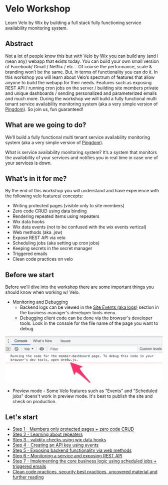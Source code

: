 # Velo Workshop
Learn Velo by Wix by building a full stack fully functioning service availability monitoring system.

## Abstract
Not a lot of people know this but with Velo by Wix you can build any (and I mean any) webapp that exists today. You can build your own small version of Facebook/ Gmail / Netflix / etc… Of course the performance, scale & branding won’t be the same. But, in terms of functionality you can do it. In this workshop you will learn about Velo’s spectrum of features that allow anyone to build the webapp for their needs. Features such as exposing REST API /  running cron jobs on the server / building site members private and unique dashboards / sending personalized and parameterized emails and much more. During the workshop we will build a fully functional multi tenant service availability monitoring system (aka a very simple version of [Pingdom](https://www.pingdom.com/)). So join us, fun guaranteed! 

## What are we going to do?
We’ll build a fully functional multi tenant service availability monitoring system (aka a very simple version of [Pingdom](https://www.pingdom.com/)). 

What is service availability monitoring system? It’s a system that monitors the availability of your services and notifies you in real time in case one of your services is down.

## What’s in it for me?
By the end of this workshop you will understand and have experience with the following velo features/ concepts:

* Writing protected pages (visible only to site members)
* Zero code CRUD using data binding
* Rendering repeated items using repeaters
* Wix data hooks
* Wix data events (not to be confused with the wix events vertical)
* Web methods (aka .jsw)
* Expose REST API via velo
* Scheduling jobs (aka setting up cron jobs)
* Keeping secrets in the secret manager
* Triggered emails
* Clean code practices on velo


## Before we start
Before we'll dive into the workshop there are some important things you should know when working w/ Velo.
* Monitoring and Debugging
    * Backend logs can be viewed in the [Site Events (aka logs)](https://manage.wix.com/account/site-selector/?actionUrl=https%3A%2F%2Fmanage.wix.com%2Fdashboard%2F%7BmetaSiteId%7D%2Fsettings%2Fmonitoring%2Fsite-events&title=Site+Events&primaryButtonText=Select) section in the business manager's developer tools menu.
    * Debugging client code can be done via the browser's developer tools. Look in the console for the file name of the page you want to debug

![debug](assets/debug.png)

* Preview mode - Some Velo features such as "Events" and "Scheduled jobs" doens't work in preview mode. It's best to publish the site and check on production.


## Let's start

* [Step 1 - Members only protected pages + zero code CRUD](./step1.md)
* [Step 2 - Learning about repeaters](step2.md)
* [Step 3 - validity checks using wix data hooks](step3.md)
* [Step 4 - Creating an API key using events](step4.md)
* [Step 5 - Exposing backend functionality via web methods](step5.md)
* [Step 6  - Monitoring a service and exposing REST API](step6.md)
* [Step 7 - Implementing the core business logic using scheduled jobs + triggered emails](step7.md)
* [Clean code practices, security best practices, uncovered material and further reading](further-reading.md)



